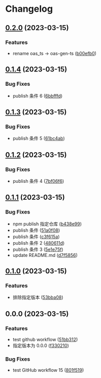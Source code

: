 # Changelog

## [0.2.0](https://github.com/cloudcome/oas-gen-ts/compare/v0.1.4...v0.2.0) (2023-03-15)


### Features

* rename oas_ts -&gt; oas-gen-ts ([b00efb0](https://github.com/cloudcome/oas-gen-ts/commit/b00efb0277110da57dffa52c0960dad4d54f68c5))

## [0.1.4](https://github.com/cloudcome/oas_ts/compare/v0.1.3...v0.1.4) (2023-03-15)


### Bug Fixes

* publish 条件 6 ([6bbfffd](https://github.com/cloudcome/oas_ts/commit/6bbfffdc2d5387a186abb7a819908b31cb29a828))

## [0.1.3](https://github.com/cloudcome/oas_ts/compare/v0.1.2...v0.1.3) (2023-03-15)


### Bug Fixes

* publish 条件 5 ([61bc4ab](https://github.com/cloudcome/oas_ts/commit/61bc4abbc8bf25fcb9703ed37b19d88da933b2fb))

## [0.1.2](https://github.com/cloudcome/oas_ts/compare/v0.1.1...v0.1.2) (2023-03-15)


### Bug Fixes

* publish 条件 4 ([7bf06f6](https://github.com/cloudcome/oas_ts/commit/7bf06f6ff93aadbad8816a0ad16f4ff2d9c814ce))

## [0.1.1](https://github.com/cloudcome/oas_ts/compare/v0.1.0...v0.1.1) (2023-03-15)


### Bug Fixes

* npm publish 指定仓库 ([b438e99](https://github.com/cloudcome/oas_ts/commit/b438e994ed1c694def97209c4078c4021346b140))
* publish 条件 ([51a0f08](https://github.com/cloudcome/oas_ts/commit/51a0f080b8d65c5470daab1b5035f52c28f59972))
* publish 条件 ([c3f615a](https://github.com/cloudcome/oas_ts/commit/c3f615a79c9b4234f95b1c41a35ef459f3e5932f))
* publish 条件 2 ([480611d](https://github.com/cloudcome/oas_ts/commit/480611d0fc38ad320578620f6d18491778524850))
* publish 条件 3 ([5e1e75f](https://github.com/cloudcome/oas_ts/commit/5e1e75f75343799fc5a2273fa6ef60bba8ac7535))
* update README.md ([d7f5856](https://github.com/cloudcome/oas_ts/commit/d7f5856d868001fe3f099b8ee0aa564a49ca2c70))

## [0.1.0](https://github.com/cloudcome/oas_ts/compare/v0.0.0...v0.1.0) (2023-03-15)


### Features

* 排除指定版本 ([53bba08](https://github.com/cloudcome/oas_ts/commit/53bba08e52df8c056248569ec2bbc980f4751a49))

## 0.0.0 (2023-03-15)


### Features

* test github workflow ([51bb312](https://github.com/cloudcome/oas_ts/commit/51bb312415b5b4144b51a290169bf4fc5daee515))
* 指定版本为 0.0.0 ([f330210](https://github.com/cloudcome/oas_ts/commit/f3302103f029c9be694717c5897c2944d994099c))


### Bug Fixes

* test GitHub workflow 15 ([801f519](https://github.com/cloudcome/oas_ts/commit/801f5190994a72525a78c246960e0d694602202a))
